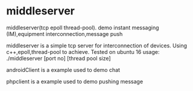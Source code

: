 # middleserver
middleserver(tcp epoll thread-pool). demo instant messaging (IM),equipment interconnection,message push

middleserver is a simple tcp server for interconnection of devices. Using c++,epoll,thread-pool to achieve. Tested on ubuntu 16
usage: ./middleserver [port no] [thread pool size]

androidClient is a example used to demo chat

phpclient is a example used to demo pushing message
